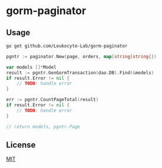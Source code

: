 # gorm-paginator

## Usage

```bash
go get github.com/Leukocyte-Lab/gorm-paginator
```

```go
pgntr := paginator.New(page, orders, map[string]string{})

var models []*Model
result := pgntr.GenGormTransaction(dao.DB).Find(&models)
if result.Error != nil {
    // TODO: handle error
}

err := pgntr.CountPageTotal(result)
if result.Error != nil {
    // TODO: handle error
}

// return models, pgntr.Page
```

## License

[MIT](LICENSE)